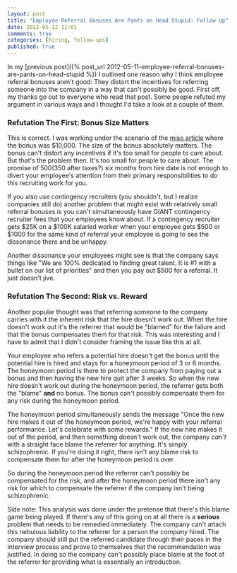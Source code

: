 ```yaml
---
layout: post
title: "Employee Referral Bonuses Are Pants on Head Stupid: Follow Up"
date: 2012-05-12 11:01
comments: true
categories: [hiring, follow-ups]
published: true
---
```


In my [previous post]({% post_url 2012-05-11-employee-referral-bonuses-are-pants-on-head-stupid %}) I outlined one reason why I think employee referral bonuses aren't good: They distort the incentives for referring someone into the company in a way that can't possibly be good. First off, my thanks go out to everyone who read that post. Some people refuted my argument in various ways and I thought I'd take a look at a couple of them.

### Refutation The First: Bonus Size Matters ###

This is correct. I was working under the scenario of the [miso article](http://jzhwu.blogspot.com/2012/05/im-former-miso-engineer-and-founders.html) where the bonus was $10,000. The size of the bonus absolutely matters. The bonus can't distort any incentives if it's too small for people to care about. But that's the problem then. It's too small for people to care about. The promise of $500 ($350 after taxes?) six months from hire date is not enough to divert your employee's attention from their primary responsibilities to do this recruiting work for you.

If you also use contingency recruiters (you shouldn't, but I realize companies still do) another problem that might exist with relatively small referral bonuses is you can't simultaneously have GIANT contingency recruiter fees that your employees know about. If a contingency recruiter gets $25K on a $100K salaried worker when your employee gets $500 or $1000 for the same kind of referral your employee is going to see the dissonance there and be unhappy.

Another dissonance your employees might see is that the company says things like "We are 100% dedicated to finding great talent. It is #1 with a bullet on our list of priorities" and then you pay out $500 for a referral. It just doesn't jive.

### Refutation The Second: Risk vs. Reward ###

Another popular thought was that referring someone to the company carries with it the inherent risk that the hire doesn't work out. When the hire doesn't work out it's the referrer that would be "blamed" for the failure and that the bonus compensates them for that risk. This was interesting and I have to admit that I didn't consider framing the issue like this at all.

Your employee who refers a potential hire doesn't get the bonus until the potential hire is hired and stays for a honeymoon period of 3 or 6 months.  The honeymoon period is there to protect the company from paying out a bonus and then having the new hire quit after 3 weeks. So when the new hire doesn't work out during the honeymoon period, the referrer gets both the "blame" **and** no bonus. The bonus can't possibly compensate them for any risk during the honeymoon period. 

The honeymoon period simultaneously sends the message "Once the new hire makes it out of the honeymoon period, we're happy with your referral performance. Let's celebrate with some rewards."  If the new hire makes it out of the period, and then something doesn't work out, the company *can't* with a straight face blame the referrer for anything. It's simply schizophrenic. If you're doing it right, there isn't any blame risk to compensate them for after the honeymoon period is over.

So during the honeymoon period the referrer can't possibly be compensated for the risk, and after the honeymoon period there isn't any risk for which to compensate the referrer if the company isn't being schizophrenic.

Side note: This analysis was done under the pretense that there's this blame game being played. If there's any of this going on at all there is a **serious** problem that needs to be remedied immediately. The company can't attach this nebulous liability to the referrer for a person *the company* hired. The company should still put the referred candidate through their paces in the interview process and prove to themselves that the recommendation was justified. In doing so the company can't possibly place blame at the foot of the referrer for providing what is essentially an introduction.